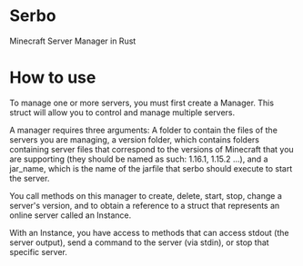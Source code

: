 # Serbo

Minecraft Server Manager in Rust

# How to use

To manage one or more servers, you must first create a Manager.
This struct will allow you to control and manage multiple servers.

A manager requires three arguments: A folder to contain the files of the servers you are managing, a version folder, which contains folders containing server files that correspond to the versions of Minecraft that you are supporting (they should be named as such: 1.16.1, 1.15.2 ...), and a jar_name, which is the name of the jarfile that serbo should execute to start the server.

You call methods on this manager to create, delete, start, stop, change a server's version, and to obtain a reference to a struct that represents an online server called an Instance.

With an Instance, you have access to methods that can access stdout (the server output), send a command to the server (via stdin), or stop that specific server. 